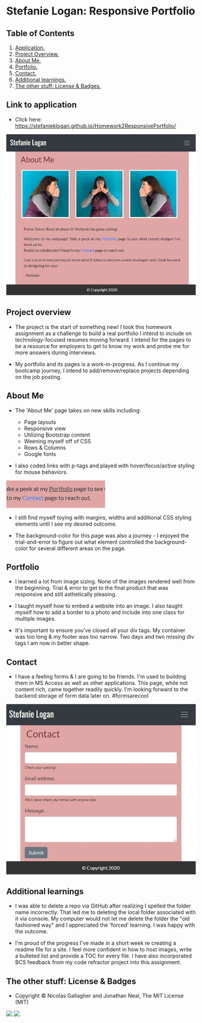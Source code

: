 # Stefanie Logan: Responsive Portfolio

## Table of Contents
1. [ Application. ](#application)
2. [ Project Overview. ](#overview)
3. [ About Me. ](#me)
4. [ Portfolio. ](#portfolio)
5. [ Contact. ](#contact)
6. [ Additional learnings. ](#learnings)
7. [ The other stuff: License & Badges. ](#streetcred)


<a name="application"></a>
## Link to application

* Click here: https://stefanieklogan.github.io/Homework2ResponsivePortfolio/

![Homepage image](https://github.com/stefanieklogan/Homework2ResponsivePortfolio/blob/main/images/home.JPG)

<a name="overview"></a>
## Project overview

* The project is the start of something new! I took this homework assignment as a challenge to build a real portfolio I intend to include on technology-focused resumes moving forward. I intend for the pages to be a resource for employers to get to know my work and probe me for more answers during interviews.

* My portfolio and its pages is a work-in-progress. As I continue my bootcamp journey, I intend to add/remove/replace projects depending on the job posting.

<a name="me"></a>
## About Me

* The 'About Me' page takes on new skills including:
    * Page layouts
    * Responsive view
    * Utilizing Bootstrap content
    * Weening myself off of CSS
    * Rows & Columns
    * Google fonts

* I also coded links with p-tags and played with hover/focus/active styling for mouse behaviors.

![Hover image](https://github.com/stefanieklogan/Homework2ResponsivePortfolio/blob/main/images/mousehover.JPG)

* I still find myself toying with margins, widths and additional CSS styling elements until I see my desired outcome.

* The background-color for this page was also a journey - I enjoyed the trial-and-error to figure out what element controlled the background-color for several different areas on the page.

<a name="portfolio"></a>
## Portfolio

* I learned a lot from image sizing. None of the images rendered well from the beginning. Trial & error to get to the final product that was responsive and still asthetically pleasing.

* I taught myself how to embed a website into an image. I also taught myself how to add a border to a photo and include into one class for multiple images.

* It's important to ensure you've closed all your div tags. My container was too long & my footer was too narrow. Two days and two missing div tags I am now in better shape.

<a name="contact"></a>
## Contact

* I have a feeling forms & I are going to be friends. I'm used to building them in MS Access as well as other applications. This page, while not content rich, came together readily quickly. I'm looking forward to the backend storage of form data later on. #formsarecool

![Contact image](https://github.com/stefanieklogan/Homework2ResponsivePortfolio/blob/main/images/contact.JPG)

<a name="learnings"></a>
## Additional learnings

* I was able to delete a repo via GitHub after realizing I spelled the folder name incorrectly. That led me to deleting the local folder associated with it via console. My computer would not let me delete the folder the "old fashioned way" and I appreciated the 'forced' learning. I was happy with the outcome.

* I'm proud of the progress I've made in a short week re creating a readme file for a site. I feel more confident in how to host images, write a bulleted list and provide a TOC for every file. I have also incorporated BCS feedback from my code refractor project into this assignment.

<a name="streetcred"></a>
## The other stuff: License & Badges

* Copyright © Nicolas Gallagher and Jonathan Neal, The MIT License (MIT)

<img src="https://img.shields.io/badge/html5%20-%23E34F26.svg?&style=for-the-badge&logo=html5&logoColor=white"/>

<img src="https://img.shields.io/badge/css3%20-%231572B6.svg?&style=for-the-badge&logo=css3&logoColor=white"/>